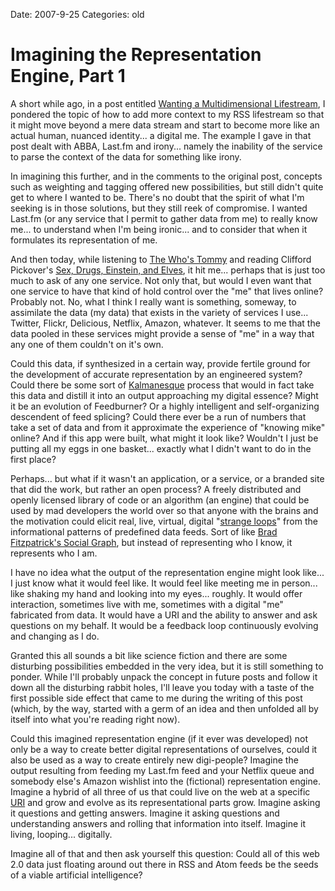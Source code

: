 Date: 2007-9-25
Categories: old

# Imagining the Representation Engine, Part 1

A short while ago, in a post entitled <a href="2007/08/29/wanting-a-multidimensional-lifestream/">Wanting a Multidimensional Lifestream</a>, I pondered the topic of how to add more context to my RSS lifestream so that it might move beyond a mere data stream and start to become more like an actual human, nuanced identity... a digital me.  The example I gave in that post dealt with ABBA, Last.fm and irony... namely the inability of the service to parse the context of the data for something like irony.

In imagining this further, and in the comments to the original post, concepts such as weighting and tagging offered new possibilities, but still didn't quite get to where I wanted to be.  There's no doubt that the spirit of what I'm seeking is in those solutions, but they still reek of compromise. I wanted Last.fm (or any service that I permit to gather data from me) to really know me... to understand when I'm being ironic... and to consider that when it formulates its representation of me.

And then today, while listening to <a href="http://en.wikipedia.org/wiki/Tommy_(rock_opera)">The Who's Tommy</a> and reading Clifford Pickover's <a href="http://www.librarything.com/work/207923&amp;book=21433017">Sex, Drugs, Einstein, and Elves</a>, it hit me... perhaps that is just too much to ask of any one service. Not only that, but would I even want that one service to have that kind of hold control over the "me" that lives online?  Probably not.  No, what I think I really want is something, someway, to assimilate the data (my data) that exists in the variety of services I use... Twitter, Flickr, Delicious, Netflix, Amazon, whatever.  It seems to me that the data  pooled in these services might provide a sense of "me" in a way that any one of them couldn't on it's own.

Could this data, if synthesized in a certain way, provide fertile ground for the development of accurate representation by an engineered system?  Could there be some sort of <a href="http://en.wikipedia.org/wiki/Kalman_filter">Kalmanesque</a> process that would in fact take this data and distill it into an output approaching my digital essence?  Might it be an evolution of Feedburner? Or a highly intelligent and self-organizing descendent of feed splicing?  Could there ever be a run of numbers that take a set of data and from it approximate the experience of "knowing mike" online?  And if this app were built, what might it look like?  Wouldn't I just be putting all my eggs in one basket... exactly what I didn't want to do in the first place?

Perhaps... but what if it wasn't an application, or a service, or a branded site that did the work, but rather an open process?  A freely distributed and openly licensed library of code or an algorithm (an engine) that could be used by mad developers the world over so that anyone with the brains and the motivation could elicit real, live, virtual, digital "<a href="http://en.wikipedia.org/wiki/I_Am_a_Strange_Loop">strange loops</a>" from the informational patterns of predefined data feeds.  Sort of like <a href="http://bradfitz.com/social-graph-problem/">Brad Fitzpatrick's Social Graph</a>, but instead of representing who I know, it represents who I am.

I have no idea what the output of the representation engine might look like... I just know what it would feel like.  It would feel like meeting me in person... like shaking my hand and looking into my eyes... roughly.  It would offer interaction, sometimes live with me, sometimes with a digital "me" fabricated from data.  It would have a URI and the ability to answer and ask questions on my behalf.  It would be a feedback loop continuously evolving and changing as I do.

Granted this all sounds a bit like science fiction and there are some disturbing possibilities embedded in the very idea, but it is still something to ponder.  While  I'll probably unpack the concept in future posts and follow it down all the disturbing rabbit holes, I'll leave you today with a taste of the first possible side effect that came to me during the writing of this post (which, by the way, started with a germ of an idea and then unfolded all by itself into what you're reading right now).

Could this imagined representation engine (if it ever was developed) not only be a way to create better digital representations of ourselves, could it also be used as a way to create entirely new digi-people?  Imagine the output resulting from feeding my Last.fm feed and your Netflix queue and somebody else's Amazon wishlist into the (fictional) representation engine.  Imagine a hybrid of all three of us that could live on the web at a specific <a href="http://en.wikipedia.org/wiki/Uniform_Resource_Identifier">URI</a> and grow and evolve as its representational parts grow.  Imagine asking it questions and getting answers.  Imagine it asking questions and understanding answers and rolling  that information into itself.  Imagine it living, looping... digitally.

Imagine all of that and then ask yourself this question: Could all of this web 2.0 data just floating around out there in RSS and Atom feeds be the seeds of a viable artificial intelligence?
